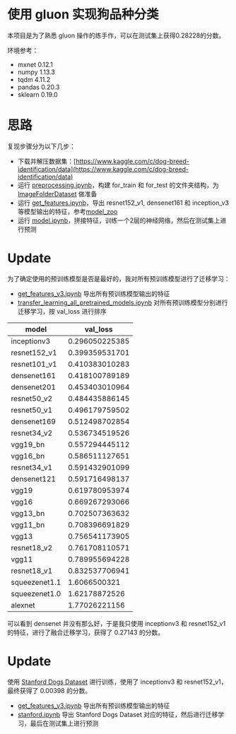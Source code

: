 # 使用 gluon 实现狗品种分类

本项目是为了熟悉 gluon 操作的练手作，可以在测试集上获得0.28228的分数。

环境参考：

* mxnet 0.12.1
* numpy 1.13.3
* tqdm 4.11.2
* pandas 0.20.3
* sklearn 0.19.0

# 思路

复现步骤分为以下几步：

* 下载并解压数据集：[https://www.kaggle.com/c/dog-breed-identification/data](https://www.kaggle.com/c/dog-breed-identification/data)
* 运行 [preprocessing.ipynb](preprocessing.ipynb)，构建 for_train 和 for_test 的文件夹结构，为 [ImageFolderDataset](https://mxnet.incubator.apache.org/api/python/gluon/data.html?highlight=imagefolderdataset#mxnet.gluon.data.vision.ImageFolderDataset) 做准备
* 运行 [get_features.ipynb](get_features.ipynb)，导出 resnet152_v1, densenet161 和 inception_v3 等模型输出的特征，参考[model_zoo](https://mxnet.incubator.apache.org/versions/master/api/python/gluon/model_zoo.html)
* 运行 [model.ipynb](model.ipynb)，拼接特征，训练一个2层的神经网络，然后在测试集上进行预测

# Update

为了确定使用的预训练模型是否是最好的，我对所有预训练模型进行了迁移学习：

* [get_features_v3.ipynb](get_features_v3.ipynb) 导出所有预训练模型输出的特征
* [transfer_learning_all_pretrained_models.ipynb](transfer_learning_all_pretrained_models.ipynb) 对所有预训练模型分别进行迁移学习，按 val_loss 进行排序

model | val_loss
----|----
inceptionv3 | 0.296050225385
resnet152_v1 | 0.399359531701
resnet101_v1 | 0.410383010283
densenet161 | 0.418100789189
densenet201 | 0.453403010964
resnet50_v2 | 0.484435886145
resnet50_v1 | 0.496179759502
densenet169 | 0.512498702854
resnet34_v2 | 0.536734519526
vgg19_bn | 0.557294445112
vgg16_bn | 0.586511127651
resnet34_v1 | 0.591432901099
densenet121 | 0.591716498137
vgg19 | 0.619780953974
vgg16 | 0.669267293066
vgg13_bn | 0.702507363632
vgg11_bn | 0.708396691829
vgg13 | 0.756541173905
resnet18_v2 | 0.761708110571
vgg11 | 0.789955694228
resnet18_v1 | 0.832537706941
squeezenet1.1 | 1.6066500321
squeezenet1.0 | 1.62178872526
alexnet | 1.77026221156

可以看到 densenet 并没有那么好，于是我只使用 inceptionv3 和 resnet152_v1 的特征，进行了融合迁移学习，获得了 0.27143 的分数。

# Update

使用 [Stanford Dogs Dataset](http://vision.stanford.edu/aditya86/ImageNetDogs/) 进行训练，使用了 inceptionv3 和 resnet152_v1，最终获得了 0.00398 的分数。

* [get_features_v3.ipynb](get_features_v3.ipynb) 导出所有预训练模型输出的特征
* [stanford.ipynb](stanford.ipynb) 导出 Stanford Dogs Dataset 对应的特征，然后进行迁移学习，最后在测试集上进行预测
